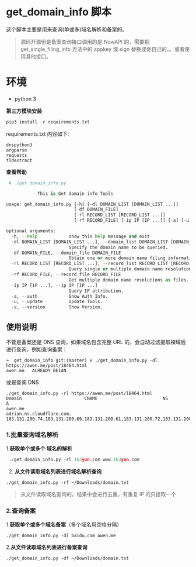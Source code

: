 # get_domain_info 脚本



这个脚本主要是用来查询(单或多)域名解析和备案的。

>源码开源但是备案查询接口调用的是 NowAPI 的，需要把get_single_filing_info 方法中的 appkey 或 sign 替换成你自己的。。或者使用其他接口。

# 环境

- python 3


**第三方模块安装**

```python
pip3 install -r requirements.txt 
```



requirements.txt 内容如下:    

```
dnspython3
argparse
requests
tldextract
```



**查看帮助**

```python
 # ./get_domain_info.py

            This is Get domain info Tools

usage: get_domain_info.py [-h] [-dl DOMAIN_LIST [DOMAIN_LIST ...]]
                          [-df DOMAIN_FILE]
                          [-rl RECORD_LIST [RECORD_LIST ...]]
                          [-rf RECORD_FILE] [-ip IP [IP ...]] [-a] [-u] [-v]

optional arguments:
  -h, --help            show this help message and exit
  -dl DOMAIN_LIST [DOMAIN_LIST ...], --domain_list DOMAIN_LIST [DOMAIN_LIST ...]
                        Specify the domain name to be queried.
  -df DOMAIN_FILE, --domain_file DOMAIN_FILE
                        Obtain one or more domain name filing information.
  -rl RECORD_LIST [RECORD_LIST ...], --record_list RECORD_LIST [RECORD_LIST ...]
                        Query single or multiple domain name resolution
  -rf RECORD_FILE, --record_file RECORD_FILE
                        Get multiple domain name resolutions as files.
  -ip IP [IP ...], --ip IP [IP ...]
                        Query IP attribution.
  -a, --auth            Show Auth Info.
  -u, --update          Update Tools.
  -v, --version         Show Version.
```



## 使用说明

不管是备案还是 DNS 查询，如果域名包含完整 URL 的，会自动过滤提取裸域后进行查询，例如查询备案：

```
➜  get_domain_info git:(master) ✗ ./get_domain_info.py -dl https://awen.me/post/18464.html
awen.me   ALREADY_BEIAN
```



或是查询 DNS



```
./get_domain_info.py -rl https://awen.me/post/18464.html
Domain                        CNAME                         NS                            A
awen.me                                                     adrian.ns.cloudflare.com.     183.131.200.74,183.131.200.69,183.131.200.61,183.131.200.72,183.131.200.68
```



### 1.批量查询域名解析



1.**获取单个或多个 域名的解析**

``` py
 ./get_domain_info.py -rl 163yun.com www.163yun.com 
```



2. **从文件读取域名列表进行域名解析查询**

```
./get_domain_info.py -rf ~/Downloads/domain.txt
```



> 从文件读取域名查询的，结果中会进行去重，有重复 IP 的只提取一个



### 2.查询备案



1.**获取单个或多个域名备案**（多个域名用空格分隔）

```
./get_domain_info.py -dl baidu.com awen.me
```



2.**从文件读取域名列表进行备案查询**

```
./get_domain_info.py -df ~/Downloads/domain.txt
```



